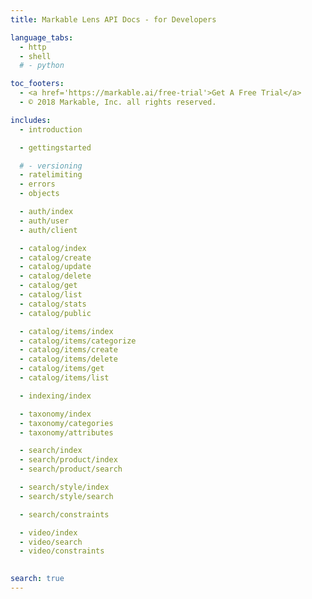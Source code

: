 ```yaml
---
title: Markable Lens API Docs - for Developers

language_tabs:
  - http
  - shell
  # - python

toc_footers:
  - <a href='https://markable.ai/free-trial'>Get A Free Trial</a>
  - © 2018 Markable, Inc. all rights reserved.

includes:
  - introduction

  - gettingstarted

  # - versioning
  - ratelimiting
  - errors
  - objects

  - auth/index
  - auth/user
  - auth/client

  - catalog/index
  - catalog/create
  - catalog/update
  - catalog/delete
  - catalog/get
  - catalog/list
  - catalog/stats
  - catalog/public

  - catalog/items/index
  - catalog/items/categorize
  - catalog/items/create
  - catalog/items/delete
  - catalog/items/get
  - catalog/items/list

  - indexing/index

  - taxonomy/index
  - taxonomy/categories
  - taxonomy/attributes

  - search/index
  - search/product/index
  - search/product/search

  - search/style/index
  - search/style/search

  - search/constraints

  - video/index
  - video/search
  - video/constraints
  

search: true
---
```

